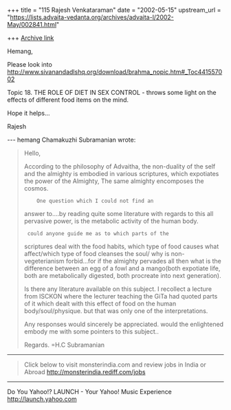 +++
title = "115 Rajesh Venkataraman"
date = "2002-05-15"
upstream_url = "https://lists.advaita-vedanta.org/archives/advaita-l/2002-May/002841.html"

+++
[Archive link](https://lists.advaita-vedanta.org/archives/advaita-l/2002-May/002841.html)

Hemang,

Please look into
http://www.sivanandadlshq.org/download/brahma_nopic.htm#_Toc441557002

Topic 18. THE ROLE OF DIET IN SEX CONTROL - throws
some light on the effects of different food items on
the mind.

Hope it helps...

Rajesh

--- hemang Chamakuzhi Subramanian
<hemangcs at REDIFFMAIL.COM> wrote:
> Hello,
>
>   According to the philosophy of Advaitha, the
> non-duality of the
> self and the almighty is embodied in various
> scriptures, which
> expotiates the power of the Almighty, The same
> almighty encomposes
> the cosmos.
>
>         One question which I could not find an
> answer to....by
> reading quite some literature with regards to this
> all pervasive
> power, is the metabolic activity of the human body.
>
>      could anyone guide me as to which parts of the
> scriptures
> deal with the food habits, which type of food causes
> what
> affect/which type of food cleanses the soul/ why is
> non-vegeterianism forbid...for if the almighty
> pervades all then
> what is the difference between an egg of a fowl and
> a mango(both
> expotiate life, both are metabolically digested,
> both procreate
> into next generation).
>
>    Is there any literature available on this
> subject. I recollect
> a lecture from  ISCKON where the lecturer teaching
> the GiTa had
> quoted parts of it which dealt with this effect of
> food on the
> human body/soul/physique. but that was only one of
> the
> interpretations.
>
>   Any responses would sincerely be appreciated.
> would the
> enlightened embody me with some pointers to this
> subject..
>
> Regards.
> =H.C Subramanian
>
>
_________________________________________________________
> Click below to visit monsterindia.com and review
> jobs in India or
> Abroad
> http://monsterindia.rediff.com/jobs


__________________________________________________
Do You Yahoo!?
LAUNCH - Your Yahoo! Music Experience
http://launch.yahoo.com


